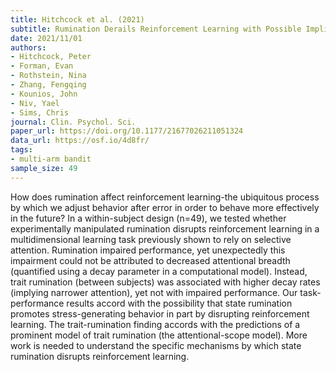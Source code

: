 ```yaml
---
title: Hitchcock et al. (2021)
subtitle: Rumination Derails Reinforcement Learning with Possible Implications for Ineffective Behavior
date: 2021/11/01
authors:
- Hitchcock, Peter
- Forman, Evan
- Rothstein, Nina
- Zhang, Fengqing
- Kounios, John
- Niv, Yael
- Sims, Chris
journal: Clin. Psychol. Sci.
paper_url: https://doi.org/10.1177/21677026211051324
data_url: https://osf.io/4d8fr/
tags:
- multi-arm bandit
sample_size: 49
---
```


How does rumination affect reinforcement learning-the ubiquitous process by which we adjust behavior after error in order to behave more effectively in the future? In a within-subject design (n=49), we tested whether experimentally manipulated rumination disrupts reinforcement learning in a multidimensional learning task previously shown to rely on selective attention. Rumination impaired performance, yet unexpectedly this impairment could not be attributed to decreased attentional breadth (quantified using a decay parameter in a computational model). Instead, trait rumination (between subjects) was associated with higher decay rates (implying narrower attention), yet not with impaired performance. Our task-performance results accord with the possibility that state rumination promotes stress-generating behavior in part by disrupting reinforcement learning. The trait-rumination finding accords with the predictions of a prominent model of trait rumination (the attentional-scope model). More work is needed to understand the specific mechanisms by which state rumination disrupts reinforcement learning.
